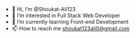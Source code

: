 - 👋 Hi, I’m @Shoukat-Ali123
- 👀 I’m interested in Full Stack Web Developer
- 🌱 I’m currently learning Front-end Development
- 📫 How to reach me shoukat123ali0@gmail.com

<!---
Shoukat-Ali123/Shoukat-Ali123 is a ✨ special ✨ repository because its `README.md` (this file) appears on your GitHub profile.
You can click the Preview link to take a look at your changes.
--->
